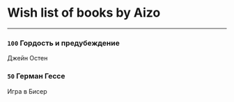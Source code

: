 # Wish list of books by Aizo
---

### `100` Гордость и предубеждение
Джейн Остен

### `50` Герман Гессе
Игра в Бисер

